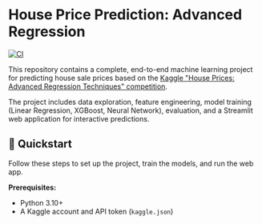 # House Price Prediction: Advanced Regression

[![CI](https://github.com/your-username/house-prices-repo/actions/workflows/ci.yml/badge.svg)](https://github.com/your-username/house-prices-repo/actions/workflows/ci.yml)

This repository contains a complete, end-to-end machine learning project for predicting house sale prices based on the [Kaggle "House Prices: Advanced Regression Techniques" competition](https://www.kaggle.com/c/house-prices-advanced-regression-techniques).

The project includes data exploration, feature engineering, model training (Linear Regression, XGBoost, Neural Network), evaluation, and a Streamlit web application for interactive predictions.



## 🚀 Quickstart

Follow these steps to set up the project, train the models, and run the web app.

**Prerequisites:**
* Python 3.10+
* A Kaggle account and API token (`kaggle.json`)
